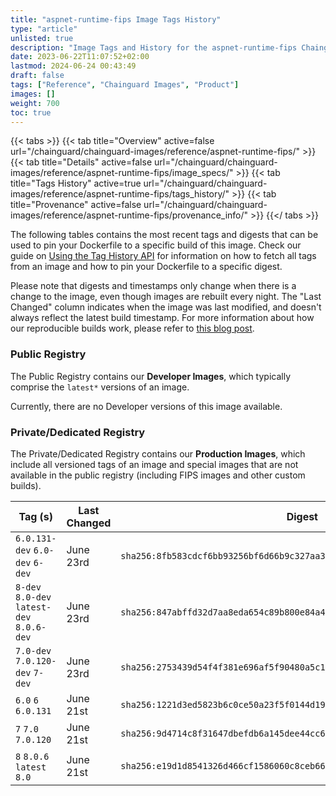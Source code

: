 ```yaml
---
title: "aspnet-runtime-fips Image Tags History"
type: "article"
unlisted: true
description: "Image Tags and History for the aspnet-runtime-fips Chainguard Image"
date: 2023-06-22T11:07:52+02:00
lastmod: 2024-06-24 00:43:49
draft: false
tags: ["Reference", "Chainguard Images", "Product"]
images: []
weight: 700
toc: true
---
```


{{< tabs >}}
{{< tab title="Overview" active=false url="/chainguard/chainguard-images/reference/aspnet-runtime-fips/" >}}
{{< tab title="Details" active=false url="/chainguard/chainguard-images/reference/aspnet-runtime-fips/image_specs/" >}}
{{< tab title="Tags History" active=true url="/chainguard/chainguard-images/reference/aspnet-runtime-fips/tags_history/" >}}
{{< tab title="Provenance" active=false url="/chainguard/chainguard-images/reference/aspnet-runtime-fips/provenance_info/" >}}
{{</ tabs >}}

The following tables contains the most recent tags and digests that can be used to pin your Dockerfile to a specific build of this image. Check our guide on [Using the Tag History API](/chainguard/chainguard-images/using-the-tag-history-api/) for information on how to fetch all tags from an image and how to pin your Dockerfile to a specific digest.

Please note that digests and timestamps only change when there is a change to the image, even though images are rebuilt every night. The "Last Changed" column indicates when the image was last modified, and doesn't always reflect the latest build timestamp. For more information about how our reproducible builds work, please refer to [this blog post](https://www.chainguard.dev/unchained/reproducing-chainguards-reproducible-image-builds).

### Public Registry
The Public Registry contains our **Developer Images**, which typically comprise the `latest*` versions of an image.

Currently, there are no Developer versions of this image available.

### Private/Dedicated Registry
The Private/Dedicated Registry contains our **Production Images**, which include all versioned tags of an image and special images that are not available in the public registry (including FIPS images and other custom builds).

| Tag (s)                                     | Last Changed | Digest                                                                    |
|---------------------------------------------|--------------|---------------------------------------------------------------------------|
|  `6.0.131-dev` `6.0-dev` `6-dev`            | June 23rd    | `sha256:8fb583cdcf6bb93256bf6d66b9c327aa346fb56b55006a8dbc18d82d15a6e530` |
|  `8-dev` `8.0-dev` `latest-dev` `8.0.6-dev` | June 23rd    | `sha256:847abffd32d7aa8eda654c89b800e84a452bc049130fe7fbb1d8fb814cb779d9` |
|  `7.0-dev` `7.0.120-dev` `7-dev`            | June 23rd    | `sha256:2753439d54f4f381e696af5f90480a5c15d2241beec832452f371fc86a5fdb79` |
|  `6.0` `6` `6.0.131`                        | June 21st    | `sha256:1221d3ed5823b6c0ce50a23f5f0144d19db1c60a691a1eba33e9a402febd70d3` |
|  `7` `7.0` `7.0.120`                        | June 21st    | `sha256:9d4714c8f31647dbefdb6a145dee44cc6b482395e557e0460ecbda92261e39b9` |
|  `8` `8.0.6` `latest` `8.0`                 | June 21st    | `sha256:e19d1d8541326d466cf1586060c8ceb66ace880f7421650c8d69b34aa26c236d` |

